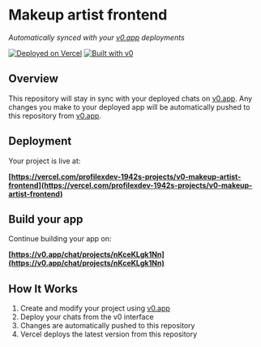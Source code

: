 # Makeup artist frontend

*Automatically synced with your [v0.app](https://v0.app) deployments*

[![Deployed on Vercel](https://img.shields.io/badge/Deployed%20on-Vercel-black?style=for-the-badge&logo=vercel)](https://vercel.com/profilexdev-1942s-projects/v0-makeup-artist-frontend)
[![Built with v0](https://img.shields.io/badge/Built%20with-v0.app-black?style=for-the-badge)](https://v0.app/chat/projects/nKceKLgk1Nn)

## Overview

This repository will stay in sync with your deployed chats on [v0.app](https://v0.app).
Any changes you make to your deployed app will be automatically pushed to this repository from [v0.app](https://v0.app).

## Deployment

Your project is live at:

**[https://vercel.com/profilexdev-1942s-projects/v0-makeup-artist-frontend](https://vercel.com/profilexdev-1942s-projects/v0-makeup-artist-frontend)**

## Build your app

Continue building your app on:

**[https://v0.app/chat/projects/nKceKLgk1Nn](https://v0.app/chat/projects/nKceKLgk1Nn)**

## How It Works

1. Create and modify your project using [v0.app](https://v0.app)
2. Deploy your chats from the v0 interface
3. Changes are automatically pushed to this repository
4. Vercel deploys the latest version from this repository